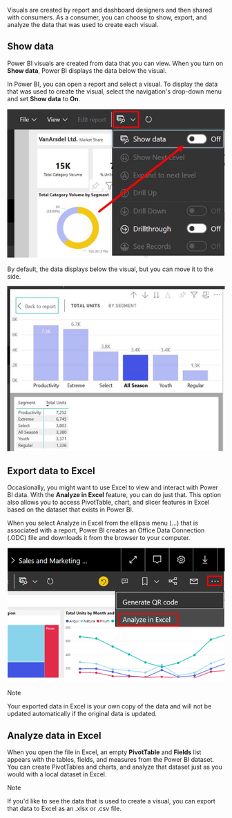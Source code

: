 Visuals are created by report and dashboard designers and then shared with consumers. As a consumer, you can choose to show, export, and analyze the data that was used to create each visual.


## Show data

 Power BI visuals are created from data that you can view. When you turn on **Show data**, Power BI displays the data below the visual.

In Power BI, you can open a report and select a visual. To display the data that was used to create the visual, select the navigation's drop-down menu and set **Show data** to **On**.

![Image of the "Show Data" button.](../media/2-2/power-bi-show-data.png)

By default, the data displays below the visual, but you can move it to the side.

![Image showing a visual and the supporting data in a table.](../media/2-2/power-bi-data.png)




## Export data to Excel

Occasionally, you might want to use Excel to view and interact with Power BI data. With the **Analyze in Excel** feature, you can do just that. This option also allows you to access PivotTable, chart, and slicer features in Excel based on the dataset that exists in Power BI.

When you select Analyze in Excel from the ellipsis menu (...) that is associated with a report, Power BI creates an Office Data Connection (.ODC) file and downloads it from the browser to your computer.

![Image of the "Analyze in Excel" button.](../media/2-2/power-bi-analyze-excel7.png)


> [!NOTE]
> Your exported data in Excel is your own copy of the data and will not be updated automatically if the original data is updated.

## Analyze data in Excel

When you open the file in Excel, an empty **PivotTable** and **Fields** list appears with the tables, fields, and measures from the Power BI dataset. You can create PivotTables and charts, and analyze that dataset just as you would with a local dataset in Excel.


> [!NOTE]
> If you'd like to see the data that is used to create a visual, you can export that data to Excel as an .xlsx or .csv file.
